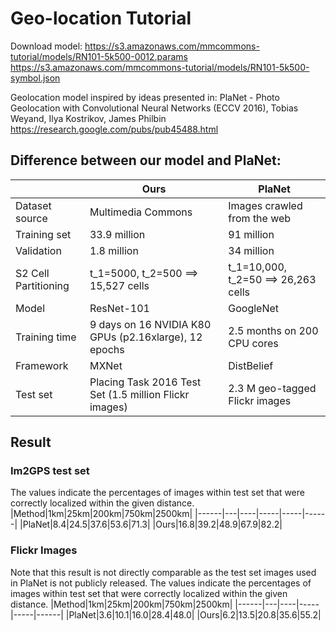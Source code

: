 # Geo-location Tutorial

Download model:
https://s3.amazonaws.com/mmcommons-tutorial/models/RN101-5k500-0012.params
https://s3.amazonaws.com/mmcommons-tutorial/models/RN101-5k500-symbol.json

Geolocation model inspired by ideas presented in:
PlaNet - Photo Geolocation with Convolutional Neural Networks (ECCV 2016),
Tobias Weyand, Ilya Kostrikov, James Philbin 
https://research.google.com/pubs/pub45488.html

## Difference between our model and PlaNet:

|               | Ours  | PlaNet |
|---------------|-------|--------|
|Dataset source        |Multimedia Commons|Images crawled from the web|
|Training set|33.9 million|91 million|
|Validation|1.8 million|34 million|
|S2 Cell Partitioning|t_1=5000, t_2=500 ==> 15,527 cells|t_1=10,000, t_2=50 ==> 26,263 cells|
|Model|ResNet-101|GoogleNet|Inception|
|Training time| 9 days on 16 NVIDIA K80 GPUs (p2.16xlarge), 12 epochs|2.5 months on 200 CPU cores|
|Framework|MXNet | DistBelief|
|Test set|Placing Task 2016 Test Set (1.5 million Flickr images)|2.3 M geo-tagged Flickr images|

## Result
### Im2GPS test set 
The values indicate the percentages of images within test set that were correctly localized within the given distance. 
|Method|1km|25km|200km|750km|2500km|
|------|---|----|-----|-----|------|
|PlaNet|8.4|24.5|37.6|53.6|71.3|
|Ours|16.8|39.2|48.9|67.9|82.2|

### Flickr Images 
Note that this result is not directly comparable as the test set images used in PlaNet is not publicly released. 
The values indicate the percentages of images within test set that were correctly localized within the given distance. 
|Method|1km|25km|200km|750km|2500km|
|------|---|----|-----|-----|------|
|PlaNet|3.6|10.1|16.0|28.4|48.0|
|Ours|6.2|13.5|20.8|35.6|55.2|


